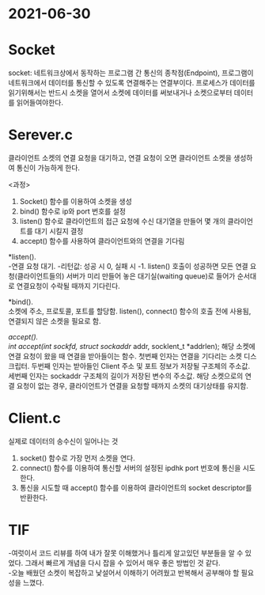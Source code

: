 # 2021-06-30

# Socket
socket: 네트워크상에서 동작하는 프로그램 간 통신의 종착점(Endpoint), 프로그램이 네트워크에서 데이터를 통신할 수 있도록 연결해주는 연결부이다. 프로세스가 데이터를 읽기위해서는 반드시 소켓을 열어서 소켓에 데이터를 써보내거나 소켓으로부터 데이터를 읽어들여야한다.

# Serever.c
클라이언트 소켓의 연결 요청을 대기하고, 연결 요청이 오면 클라이언트 소켓을 생성하여 통신이 가능하게 한다.

<과정>
1) Socket() 함수를 이용하여 소켓을 생성
2) bind() 함수로 ip와 port 번호를 설정
3) listen() 함수로 클라이언트의 접근 요청에 수신 대기열을 만들어 몇 개의 클라이언트를 대기 시킬지 결정
4) accept() 함수를 사용하여 클라이언트와의 연결을 기다림

*listen().  
-연결 요청 대기. 
-리턴값: 성공 시 0, 실패 시 -1. 
listen() 호출이 성공하면 모든 연결 요청(클라이언트들의) 서버가 미리 만들어 놓은 대기실(waiting queue)로 들어가 순서대로 연결요청이 수락될 때까지 기다린다.  

*bind().  
소켓에 주소, 프로토콜, 포트를 할당함. 
listen(), connect() 함수의 호출 전에 사용됨, 연결되지 않은 소켓을 필요로 함. 

*accept().  
int accept(int sockfd, struct sockaddr* addr, socklent_t *addrlen);
해당 소켓에 연결 요청이 왔을 때 연결을 받아들이는 함수. 
첫번째 인자는 연결을 기다리는 소켓 디스크립터. 
두번째 인자는 받아들인 Client 주소 및 포트 정보가 저장될 구조체의 주소값. 
세번째 인자는 sockaddr 구조체의 길이가 저장된 변수의 주소값. 
해당 소켓으로의 연결 요청이 없는 경우, 클라이언트가 연결을 요청할 때까지 소켓의 대기상태를 유지함. 

# Client.c
실제로 데이터의 송수신이 일어나는 것

1) socket() 함수로 가장 먼저 소켓을 연다.
2) connect() 함수를 이용하여 통신할 서버의 설정된 ipdhk port 번호에 통신을 시도한다.
3) 통신을 시도할 때 accept() 함수를 이용하여 클라이언트의 socket descriptor를 반환한다.

# TIF
-여럿이서 코드 리뷰를 하여 내가 잘못 이해했거나 틀리게 알고있던 부분들을 알 수 있었다. 그래서 빠르게 개념을 다시 잡을 수 있어서 매우 좋은 방법인 것 같다.   
-오늘 배웠던 소켓이 복잡하고 낯설어서 이해하기 어려웠고 반복해서 공부해야 할 필요성을 느꼈다.



